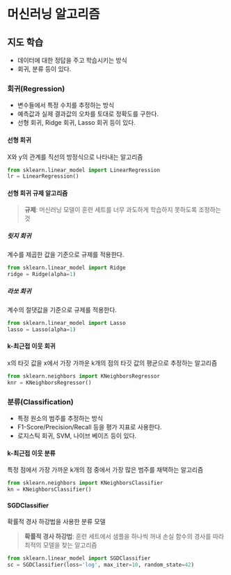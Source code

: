 # 머신러닝 알고리즘

## 지도 학습

- 데이터에 대한 정답을 주고 학습시키는 방식
- 회귀, 분류 등이 있다.

### 회귀(Regression)

- 변수들에서 특정 수치를 추정하는 방식
- 예측값과 실제 결과값의 오차를 토대로 정확도를 구한다.
- 선형 회귀, Ridge 회귀, Lasso 회귀 등이 있다.

#### 선형 회귀

X와 y의 관계를 직선의 방정식으로 나타내는 알고리즘

```python
from sklearn.linear_model import LinearRegression
lr = LinearRegression()
```

#### 선형 회귀 규제 알고리즘

> **규제**: 머신러닝 모델이 훈련 세트를 너무 과도하게 학습하지 못하도록 조정하는 것

##### 릿지 회귀

계수를 제곱한 값을 기준으로 규제를 적용한다.

```python
from sklearn.linear_model import Ridge
ridge = Ridge(alpha=1)
```

##### 라쏘 회귀

계수의 절댓값을 기준으로 규제를 적용한다.

```python
from sklearn.linear_model import Lasso
lasso = Lasso(alpha=1)
```

#### k-최근접 이웃 회귀

x의 타깃 값을 x에서 가장 가까운 k개의 점의 타깃 값의 평균으로 추정하는 알고리즘

```python
from sklearn.neighbors import KNeighborsRegressor
knr = KNeighborsRegressor()
```

### 분류(Classification)

- 특정 원소의 범주를 추정하는 방식
- F1-Score/Precision/Recall 등을 평가 지표로 사용한다.
- 로지스틱 회귀, SVM, 나이브 베이즈 등이 있다.

#### k-최근접 이웃 분류

특정 점에서 가장 가까운 k개의 점 중에서 가장 많은 범주를 채택하는 알고리즘

```python
from sklearn.neighbors import KNeighborsClassifier
kn = KNeighborsClassifier()
```

#### SGDClassifier

확률적 경사 하강법을 사용한 분류 모델

> **확률적 경사 하강법**: 훈련 세트에서 샘플을 하나씩 꺼내 손실 함수의 경사를 따라 최적의 모델을 찾는 알고리즘

```python
from sklearn.linear_model import SGDClassifier
sc = SGDClassifier(loss='log', max_iter=10, random_state=42)
```

